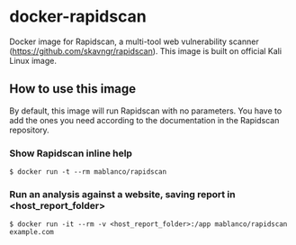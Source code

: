 # docker-rapidscan

Docker image for Rapidscan, a multi-tool web vulnerability scanner (<https://github.com/skavngr/rapidscan>). This image is built on official Kali Linux image.

## How to use this image

By default, this image will run Rapidscan with no parameters. You have to add the ones you need according to the documentation in the Rapidscan repository.

### Show Rapidscan inline help

    $ docker run -t --rm mablanco/rapidscan

### Run an analysis against a website, saving report in <host_report_folder>

    $ docker run -it --rm -v <host_report_folder>:/app mablanco/rapidscan example.com
